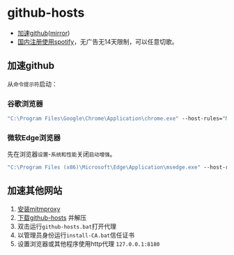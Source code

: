 # github-hosts

- [加速github](https://github.com/feng2208/github-hosts)([mirror](https://gh.feng2208.gleeze.com/))
- [国内注册使用spotify](https://feng2208.gleeze.com/posts/spotify.html)，无广告无14天限制，可以任意切歌。



## 加速github
从`命令提示符`启动：

### 谷歌浏览器

```bat
"C:\Program Files\Google\Chrome\Application\chrome.exe" --host-rules="MAP github.com octocaptcha.com, MAP github.githubassets.com yelp.com, MAP *.githubusercontent.com githubusercontent.com" --host-resolver-rules="MAP octocaptcha.com 20.27.177.113, MAP yelp.com 199.232.240.116, MAP githubusercontent.com 199.232.176.133"

```


### 微软Edge浏览器
先在浏览器`设置`-`系统和性能`关闭`启动增强`。

```bat
"C:\Program Files (x86)\Microsoft\Edge\Application\msedge.exe" --host-rules="MAP github.com octocaptcha.com, MAP github.githubassets.com yelp.com, MAP *.githubusercontent.com githubusercontent.com" --host-resolver-rules="MAP octocaptcha.com 20.27.177.113, MAP yelp.com 199.232.240.116, MAP githubusercontent.com 199.232.176.133"

```


## 加速其他网站
1. [安装mitmproxy](https://mitmproxy.org/)
2. [下载github-hosts](https://github.com/feng2208/github-hosts/archive/refs/heads/main.zip) 并解压
3. 双击运行`github-hosts.bat`打开代理
4. 以管理员身份运行`install-CA.bat`信任证书
5. 设置浏览器或其他程序使用http代理 `127.0.0.1:8180`

